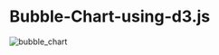 # Bubble-Chart-using-d3.js

![bubble_chart](https://user-images.githubusercontent.com/32045711/31973052-c7aacab6-b8d8-11e7-891a-93bc5e774091.gif)
